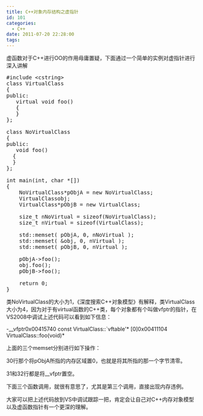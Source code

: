 ```yaml
---
title: C++对象内存结构之虚指针
id: 101
categories:
  - C++
date: 2011-07-20 22:28:00
tags:
---
```


虚函数对于C++进行OO的作用毋庸置疑，下面通过一个简单的实例对虚指针进行深入讲解
<pre class="brush:cpp">#include &lt;cstring&gt;
class VirtualClass
{
public:
   virtual void foo()
   {
   }
};

class NoVirtualClass
{
public:
   void foo()
  {
  }
};

int main(int, char *[])
{
    NoVirtualClass*pObjA = new NoVirtualClass;
    VirtualClassobj;
    VirtualClass*pObjB = new VirtualClass;

    size_t nNoVirtual = sizeof(NoVirtualClass);
    size_t nVirtual = sizeof(VirtualClass);

    std::memset( pObjA, 0, nNoVirtual );
    std::memset( &amp;obj, 0, nVirtual );
    std::memset( pObjB, 0, nVirtual );

    pObjA-&gt;foo();
    obj.foo();
    pObjB-&gt;foo();

    return 0;
}</pre>
类NoVirtualClass的大小为1，《深度搜索C++对象模型》有解释，类VirtualClass大小为4，因为对于有virtual函数的C++类，每个对象都有个叫做vfptr的指针，在VS2008中调试上述代码可以看到如下信息：

-__vfptr0x00415740 const VirtualClass::`vftable'*
[0]0x00411104 VirtualClass::foo(void)*

上面的三个memset分别进行如下操作：

30行那个将pObjA所指的内存区域置0，也就是将其所指的那一个字节清零。

31和32行都是将__vfptr置空。

下面三个函数调用，就很有意思了，尤其是第三个调用，直接出现内存违例。

大家可以把上述代码放到VS中调试跟踪一把，肯定会让自己对C++内存对象模型以及虚函数指针有一个更深的理解。

&nbsp;
